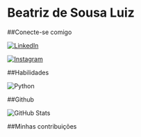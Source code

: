 # Beatriz de Sousa Luiz

##Conecte-se comigo

[![LinkedIn](https://img.shields.io/badge/LinkedIn-FFF?style=for-the-badge&logo=linkedin&logoColor=0E76A8)](https://www.linkedin.com/in/beatriz-de-sousa-luiz/)

[![Instagram](https://img.shields.io/badge/Instagram-FFF?style=for-the-badge&logo=instagram)](https://www.instagram.com/biahshi/)

##Habilidades

![Python](https://img.shields.io/badge/Python-FFF?style=for-the-badge&logo=python)

##Github

![GitHub Stats](https://github-readme-stats.vercel.app/api?username=beatrizdesousa&theme=transparent&bg_color=000&border_color=30A3DC&show_icons=true&icon_color=30A3DC&title_color=E94D5F&text_color=FFF)

##Minhas contribuições

